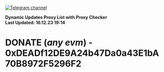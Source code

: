 [![Telegram channel](https://img.shields.io/endpoint?url=https://runkit.io/damiankrawczyk/telegram-badge/branches/master?url=https://t.me/n4z4v0d)](https://t.me/n4z4v0d) 

**Dynamic Updates Proxy List with Proxy Checker**  
**Last Updated: 16.12.23 19:14**

# DONATE (_any evm_) - 0xDEADf12DE9A24b47Da0a43E1bA70B8972F5296F2
